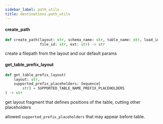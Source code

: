 ```yaml
---
sidebar_label: path_utils
title: destinations.path_utils
---
```


#### create\_path

```python
def create_path(layout: str, schema_name: str, table_name: str, load_id: str,
                file_id: str, ext: str) -> str
```

create a filepath from the layout and our default params

#### get\_table\_prefix\_layout

```python
def get_table_prefix_layout(
    layout: str,
    supported_prefix_placeholders: Sequence[
        str] = SUPPORTED_TABLE_NAME_PREFIX_PLACEHOLDERS
) -> str
```

get layout fragment that defines positions of the table, cutting other placeholders

allowed `supported_prefix_placeholders` that may appear before table.

